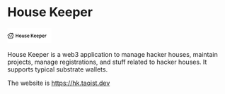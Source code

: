 # House Keeper

![](./hk-logo-100.png)

House Keeper is a web3 application to manage hacker houses, maintain projects, manage registrations, and stuff related to hacker houses. It supports typical substrate wallets.

The website is https://hk.taoist.dev

